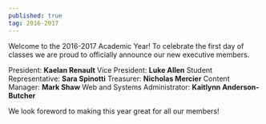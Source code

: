 ```yaml
---
published: true
tag: 2016-2017
---
```

Welcome to the 2016-2017 Academic Year! To celebrate the first day of classes we are proud to officially announce our new executive members.

President: **Kaelan Renault**
Vice President: **Luke Allen**
Student Representative: **Sara Spinotti**
Treasurer: **Nicholas Mercier**
Content Manager: **Mark Shaw**
Web and Systems Administrator: **Kaitlynn Anderson-Butcher**

We look foreword to making this year great for all our members!
